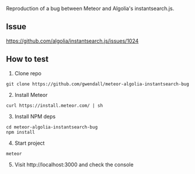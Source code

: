Reproduction of a bug between Meteor and Algolia's instantsearch.js.

## Issue

https://github.com/algolia/instantsearch.js/issues/1024

## How to test

1. Clone repo

```shell
git clone https://github.com/gwendall/meteor-algolia-instantsearch-bug
```

2. Install Meteor
```shell
curl https://install.meteor.com/ | sh
```

3. Install NPM deps
```shell
cd meteor-algolia-instantsearch-bug
npm install
```

4. Start project
```shell
meteor
```

5. Visit http://localhost:3000 and check the console
